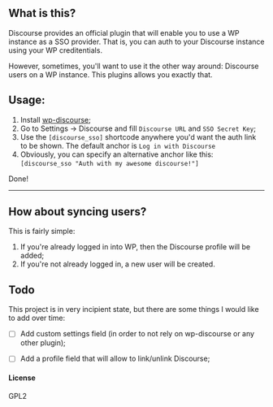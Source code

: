 ## What is this?

Discourse provides an official plugin that will enable you to use a WP instance as a SSO provider. That is, you can auth to your Discourse instance using your WP creditentials.

However, sometimes, you'll want to use it the other way around: Discourse users on a WP instance. This plugins allows you exactly that.

## Usage:

1. Install [wp-discourse](https://github.com/discourse/wp-discourse);
2. Go to Settings -> Discourse and fill `Discourse URL` and `SSO Secret Key`;
3. Use the `[discourse_sso]` shortcode anywhere you'd want the auth link to be shown. The default anchor is `Log in with Discourse`
4. Obviously, you can specify an alternative anchor like this: `[discourse_sso "Auth with my awesome discourse!"]`

Done!

---

## How about syncing users?
This is fairly simple:

1. If you're already logged in into WP, then the Discourse profile will be added;
2. If you're not already logged in, a new user will be created.

## Todo
This project is in very incipient state, but there are some things I would like to add over time:

- [ ] Add custom settings field (in order to not rely on wp-discourse or any other plugin);
- [ ] Add a profile field that will allow to link/unlink Discourse;


#### License

GPL2